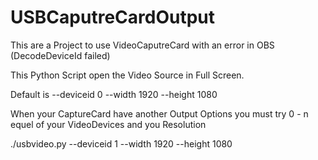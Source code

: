 # USBCaputreCardOutput
This are a Project to use VideoCaputreCard with an error in OBS (DecodeDeviceId failed)

This Python Script open the Video Source in Full Screen.

Default is --deviceid 0 --width 1920 --height 1080

When your CaptureCard have another Output Options you must try 0 - n equel of your VideoDevices and you Resolution

./usbvideo.py --deviceid 1 --width 1920 --height 1080


